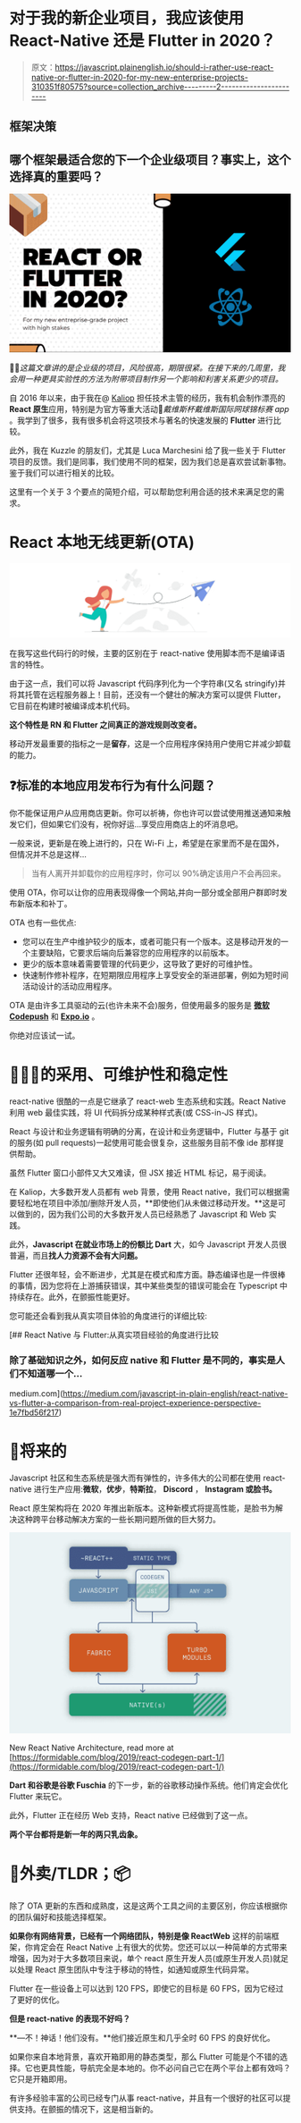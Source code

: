 # 对于我的新企业项目，我应该使用 React-Native 还是 Flutter in 2020？

> 原文：<https://javascript.plainenglish.io/should-i-rather-use-react-native-or-flutter-in-2020-for-my-new-enterprise-projects-310351f80575?source=collection_archive---------2----------------------->

## 框架决策

## 哪个框架最适合您的下一个企业级项目？事实上，这个选择真的重要吗？

![](img/c8a0da03641180649e1572a9128406aa.png)

👋🏻*这篇文章讲的是企业级的项目，风险很高，期限很紧。在接下来的几周里，我会用一种更具实验性的方法为附带项目制作另一个影响和利害关系更少的项目。*

自 2016 年以来，由于我在@ [Kaliop](https://medium.com/u/bc4d66204c48?source=post_page-----310351f80575--------------------------------) 担任技术主管的经历，我有机会制作漂亮的 **React 原生**应用，特别是为官方等重大活动🎾*戴维斯杯戴维斯国际网球锦标赛 app* 。我学到了很多，我有很多机会将这项技术与著名的快速发展的 **Flutter** 进行比较。

此外，我在 Kuzzle 的朋友们，尤其是 Luca Marchesini 给了我一些关于 Flutter 项目的反馈。我们是同事，我们使用不同的框架，因为我们总是喜欢尝试新事物。鉴于我们可以进行相关的比较。

这里有一个关于 3 个要点的简短介绍，可以帮助您利用合适的技术来满足您的需求。

# React 本地无线更新(OTA)

![](img/a81071b8575f3c745dd60a724879c2bc.png)

在我写这些代码行的时候，主要的区别在于 react-native 使用脚本而不是编译语言的特性。

由于这一点，我们可以将 Javascript 代码序列化为一个字符串(又名 stringify)并将其托管在远程服务器上！目前，还没有一个健壮的解决方案可以提供 Flutter，它目前在构建时被编译成本机代码。

**这个特性是 RN 和 Flutter 之间真正的游戏规则改变者。**

移动开发最重要的指标之一是**留存**，这是一个应用程序保持用户使用它并减少卸载的能力。

## ❓标准的本地应用发布行为有什么问题？

你不能保证用户从应用商店更新。你可以祈祷，你也许可以尝试使用推送通知来触发它们，但如果它们没有，祝你好运…享受应用商店上的坏消息吧。

一般来说，更新是在晚上进行的，只在 Wi-Fi 上，希望是在家里而不是在国外，但情况并不总是这样…

> 当有人离开并卸载你的应用程序时，你可以 90%确定该用户不会再回来。

使用 OTA，你可以让你的应用表现得像一个网站,并向一部分或全部用户群即时发布新版本和补丁。

OTA 也有一些优点:

*   您可以在生产中维护较少的版本，或者可能只有一个版本。这是移动开发的一个主要缺陷，它要求后端向后兼容您的应用程序的以前版本。
*   更少的版本意味着需要管理的代码更少，这导致了更好的可维护性。
*   快速制作修补程序，在短期限应用程序上享受安全的渐进部署，例如为短时间活动设计的活动应用程序。

OTA 是由许多工具驱动的云(也许未来不会)服务，但使用最多的服务是 [**微软 Codepush**](https://github.com/microsoft/react-native-code-push) 和 [**Expo.io**](https://docs.expo.io/versions/latest/guides/configuring-ota-updates/) 。

你绝对应该试一试。

# 🧘🏻‍♀️的采用、可维护性和稳定性

react-native 很酷的一点是它继承了 react-web 生态系统和实践。React Native 利用 web 最佳实践，将 UI 代码拆分成某种样式表(或 CSS-in-JS 样式)。

React 与设计和业务逻辑有明确的分离，在设计和业务逻辑中，Flutter 与基于 git 的服务(如 pull requests)一起使用可能会很复杂，这些服务目前不像 ide 那样提供帮助。

虽然 Flutter 窗口小部件又大又难读，但 JSX 接近 HTML 标记，易于阅读。

在 Kaliop，大多数开发人员都有 web 背景，使用 React native，我们可以根据需要轻松地在项目中添加/删除开发人员，**即使他们从未做过移动开发。**这是可以做到的，因为我们公司的大多数开发人员已经熟悉了 Javascript 和 Web 实践。

此外，**Javascript 在就业市场上的份额比 Dart** 大，如今 Javascript 开发人员很普遍，而且**找人力资源不会有大问题。**

Flutter 还很年轻，会不断进步，尤其是在模式和库方面。静态编译也是一件很棒的事情，因为您将在上游捕获错误，其中某些类型的错误可能会在 Typescript 中持续存在。此外，在颤振性能更好。

您可能还会看到我从真实项目体验的角度进行的详细比较:

[](https://medium.com/javascript-in-plain-english/react-native-vs-flutter-a-comparison-from-real-project-experience-perspective-1e7fbd56f217) [## React Native 与 Flutter:从真实项目经验的角度进行比较

### 除了基础知识之外，如何反应 native 和 Flutter 是不同的，事实是人们不知道哪一个…

medium.com](https://medium.com/javascript-in-plain-english/react-native-vs-flutter-a-comparison-from-real-project-experience-perspective-1e7fbd56f217) 

# 🔮将来的

Javascript 社区和生态系统是强大而有弹性的，许多伟大的公司都在使用 react-native 进行生产应用:**微软**，**优步**，**特斯拉**， **Discord** ， **Instagram 或脸书。**

React 原生架构将在 2020 年推出新版本。这种新模式将提高性能，是脸书为解决这种跨平台移动解决方案的一些长期问题所做的巨大努力。

![](img/426921336cbf0762b8b7da043c486e1f.png)

New React Native Architecture, read more at [https://formidable.com/blog/2019/react-codegen-part-1/](https://formidable.com/blog/2019/react-codegen-part-1/)

**Dart 和谷歌是谷歌 Fuschia** 的下一步，新的谷歌移动操作系统。他们肯定会优化 Flutter 来玩它。

此外，Flutter 正在经历 Web 支持，React native 已经做到了这一点。

**两个平台都将是新一年的两只乳齿象。**

# 🚛外卖/TLDR；📦

除了 OTA 更新的东西和成熟度，这是这两个工具之间的主要区别，你应该根据你的团队偏好和技能选择框架。

**如果你有网络背景，已经有一个网络团队，特别是像 ReactWeb** 这样的前端框架，你肯定会在 React Native 上有很大的优势。您还可以以一种简单的方式带来增强，因为对于大多数项目来说，单个 react 原生开发人员(或原生开发人员)就足以处理 React 原生团队中专注于移动的特性，如通知或原生代码异常。

Flutter 在一些设备上可以达到 120 FPS，即使它的目标是 60 FPS，因为它经过了更好的优化。

**但是 react-native 的表现不好吗？**

**—不！神话！他们没有。**他们接近原生和几乎全时 60 FPS 的良好优化。

如果你来自本地背景，喜欢开箱即用的静态类型，那么 Flutter 可能是个不错的选择。它也更具性能，导航完全是本地的。你不必问自己它在两个平台上都有效吗？它只是开箱即用。

有许多经验丰富的公司已经专门从事 react-native，并且有一个很好的社区可以提供支持。在颤振的情况下，这是相当新的。